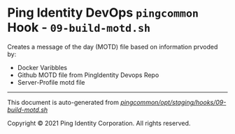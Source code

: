 
# Ping Identity DevOps `pingcommon` Hook - `09-build-motd.sh`
 Creates a message of the day (MOTD) file based on information prvoded by:
 * Docker Varibbles
 * Github MOTD file from PingIdentity Devops Repo
 * Server-Profile motd file

---
This document is auto-generated from _[pingcommon/opt/staging/hooks/09-build-motd.sh](https://github.com/pingidentity/pingidentity-docker-builds/blob/master/pingcommon/opt/staging/hooks/09-build-motd.sh)_

Copyright © 2021 Ping Identity Corporation. All rights reserved.
